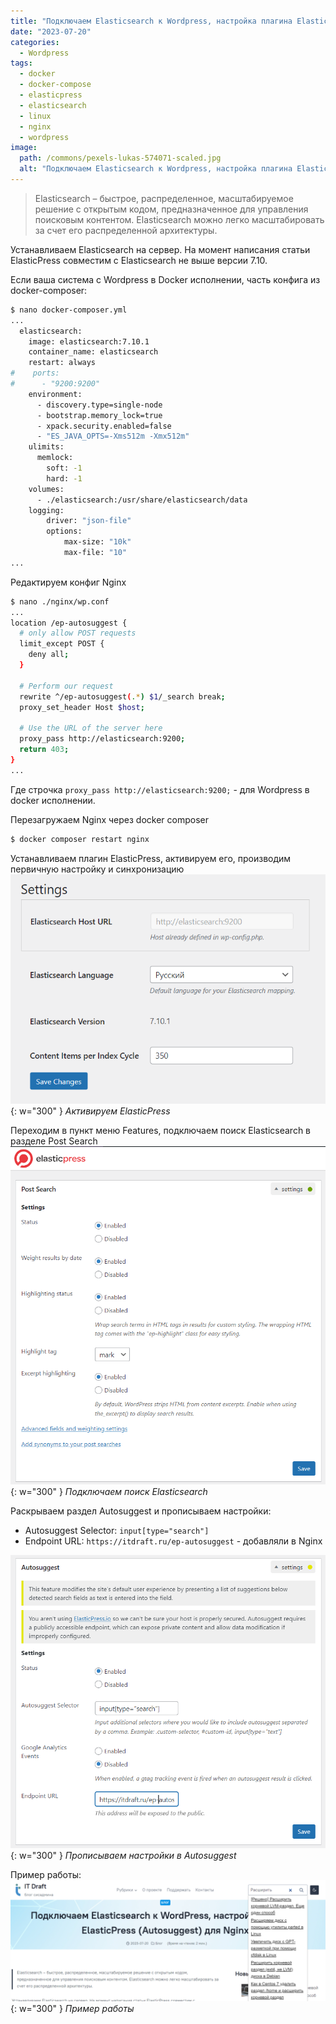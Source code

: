 ```yaml
---
title: "Подключаем Elasticsearch к Wordpress, настройка плагина ElasticPress (Autosuggest) для Nginx"
date: "2023-07-20"
categories: 
  - Wordpress
tags: 
  - docker
  - docker-compose
  - elasticpress
  - elasticsearch
  - linux
  - nginx
  - wordpress
image:
  path: /commons/pexels-lukas-574071-scaled.jpg
  alt: "Подключаем Elasticsearch к Wordpress, настройка плагина ElasticPress (Autosuggest) для Nginx"
---
```


> Elasticsearch – быстрое, распределенное, масштабируемое решение с открытым кодом, предназначенное для управления поисковым контентом. Elasticsearch можно легко масштабировать за счет его распределенной архитектуры.

Устанавливаем Elasticsearch на сервер. На момент написания статьи ElasticPress совместим с Elasticsearch не выше версии 7.10. 

Если ваша система с Wordpress в Docker исполнении, часть конфига из docker-composer:
```sh
$ nano docker-composer.yml
...
  elasticsearch:
    image: elasticsearch:7.10.1
    container_name: elasticsearch
    restart: always
#    ports:
#      - "9200:9200"
    environment:
      - discovery.type=single-node
      - bootstrap.memory_lock=true
      - xpack.security.enabled=false
      - "ES_JAVA_OPTS=-Xms512m -Xmx512m"
    ulimits:
      memlock:
        soft: -1
        hard: -1
    volumes:
      - ./elasticsearch:/usr/share/elasticsearch/data
    logging:
        driver: "json-file"
        options:
            max-size: "10k"
            max-file: "10"
...
```

Редактируем конфиг Nginx
```sh
$ nano ./nginx/wp.conf
...
location /ep-autosuggest {
  # only allow POST requests
  limit_except POST {
    deny all;
  }

  # Perform our request
  rewrite ^/ep-autosuggest(.*) $1/_search break;
  proxy_set_header Host $host;

  # Use the URL of the server here
  proxy_pass http://elasticsearch:9200;
  return 403;
}
...
```

Где строчка `proxy_pass http://elasticsearch:9200;` - для Wordpress в docker исполнении.

Перезагружаем Nginx через docker composer
```sh
$ docker composer restart nginx
```

Устанавливаем плагин ElasticPress, активируем его, производим первичную настройку и синхронизацию
![](/assets/img/posts/2024/07/20/image-5.png){: w="300" }
_Активируем ElasticPress_

Переходим в пункт меню Features, подключаем поиск Elasticsearch в разделе Post Search
![](/assets/img/posts/2024/07/20/image-6.png){: w="300" }
_Подключаем поиск Elasticsearch_

Раскрываем раздел Autosuggest и прописываем настройки:
- Autosuggest Selector: `input[type="search"]`
- Endpoint URL: `https://itdraft.ru/ep-autosuggest` - добавляли в Nginx

![](/assets/img/posts/2024/07/20/image-7.png){: w="300" }
_Прописываем настройки в Autosuggest_

Пример работы:
![](/assets/img/posts/2024/07/20/image-9-1024x394.png){: w="300" }
_Пример работы_